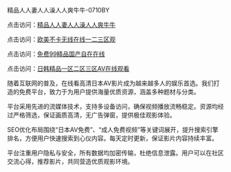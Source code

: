 精品人人妻人人澡人人爽牛牛-0710BY

点击访问：<a href="https://heiliaozj3tjd.pages.dev">精品人人妻人人澡人人爽牛牛</a>

点击访问：<a href="https://heiliaoxwd5i8.pages.dev">欧美不卡无线在线一二三区观</a>

点击访问：<a href="https://heiliaowt0d7p.pages.dev">免费99精品国产自在在线</a>

点击访问：<a href="https://heiliaoga6s9v.pages.dev">日韩精品一区二区三区AV在线观看</a>



随着互联网的普及，在线看高清日本AV影片成为越来越多人的娱乐首选。我们打造的免费平台，致力于为用户提供海量优质资源，涵盖多种题材与分类。

平台采用先进的流媒体技术，支持多设备访问，确保视频播放流畅稳定。资源均经过严格筛选，保证画质高清，无广告弹窗，提供极佳观影体验。

SEO优化布局围绕“日本AV免费”、“成人免费视频”等关键词展开，提升搜索引擎排名，方便用户快速搜索到心仪内容。每天定时更新，保证影片内容持续丰富。

平台注重用户隐私与安全，所有数据均加密传输，杜绝信息泄露。用户可以在社区交流心得，推荐影片，共同营造优质观影环境。



<span style="display:none;">[Canonical link]( https://github.com/ribenaa4837/4784113 )</span>
